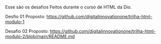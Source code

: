 Esse são os desafios Feitos durante o curso de HTML da Dio.


Desfio 01 Proposto: https://github.com/digitalinnovationone/trilha-html-modulo-1


Desafio 02 Proposto: https://github.com/digitalinnovationone/trilha-html-modulo-2/blob/main/README.md